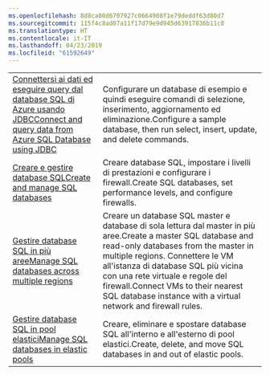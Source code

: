 ```yaml
---
ms.openlocfilehash: 8d8ca00d6707927c0664908f1e79deddf63d80d7
ms.sourcegitcommit: 115f4c8ad07a11f17d79e9d945d63917836b11c8
ms.translationtype: HT
ms.contentlocale: it-IT
ms.lasthandoff: 04/23/2019
ms.locfileid: "61592649"
---
```

|  |  |
|---------|---------|
| <span data-ttu-id="79837-101">[Connettersi ai dati ed eseguire query dal database SQL di Azure usando JDBC][4]</span><span class="sxs-lookup"><span data-stu-id="79837-101">[Connect and query data from Azure SQL Database using JDBC][4]</span></span> | <span data-ttu-id="79837-102">Configurare un database di esempio e quindi eseguire comandi di selezione, inserimento, aggiornamento ed eliminazione.</span><span class="sxs-lookup"><span data-stu-id="79837-102">Configure a sample database, then run select, insert, update, and delete commands.</span></span> |
| <span data-ttu-id="79837-103">[Creare e gestire database SQL][1]</span><span class="sxs-lookup"><span data-stu-id="79837-103">[Create and manage SQL databases][1]</span></span> | <span data-ttu-id="79837-104">Creare database SQL, impostare i livelli di prestazioni e configurare i firewall.</span><span class="sxs-lookup"><span data-stu-id="79837-104">Create SQL databases, set performance levels, and configure firewalls.</span></span>|
| <span data-ttu-id="79837-105">[Gestire database SQL in più aree][2]</span><span class="sxs-lookup"><span data-stu-id="79837-105">[Manage SQL databases across multiple regions][2]</span></span> | <span data-ttu-id="79837-106">Creare un database SQL master e database di sola lettura dal master in più aree.</span><span class="sxs-lookup"><span data-stu-id="79837-106">Create a master SQL database and read-only databases from the master in multiple regions.</span></span> <span data-ttu-id="79837-107">Connettere le VM all'istanza di database SQL più vicina con una rete virtuale e regole del firewall.</span><span class="sxs-lookup"><span data-stu-id="79837-107">Connect VMs to their nearest SQL database instance with a virtual network and firewall rules.</span></span> | 
| <span data-ttu-id="79837-108">[Gestire database SQL in pool elastici][3]</span><span class="sxs-lookup"><span data-stu-id="79837-108">[Manage SQL databases in elastic pools][3]</span></span> | <span data-ttu-id="79837-109">Creare, eliminare e spostare database SQL all'interno e all'esterno di pool elastici.</span><span class="sxs-lookup"><span data-stu-id="79837-109">Create, delete, and move SQL databases in and out of elastic pools.</span></span> | 

[1]: https://azure.microsoft.com/resources/samples/sql-database-java-manage-db/
[2]: https://azure.microsoft.com/resources/samples/sql-database-java-manage-sql-databases-across-regions/
[3]: ../java-sdk-manage-sql-elastic-pools.md
[4]: https://docs.microsoft.com/azure/sql-database/sql-database-connect-query-java